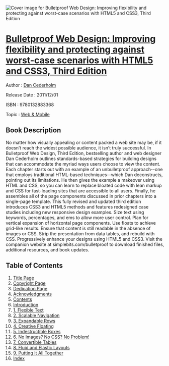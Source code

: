 ![Cover image for Bulletproof Web Design: Improving flexibility and protecting against worst-case scenarios with HTML5 and CSS3, Third Edition](https://imgdetail.ebookreading.net/cover/cover/web_mobile/EB9780132883368.jpg)

[Bulletproof Web Design: Improving flexibility and protecting against worst-case scenarios with HTML5 and CSS3, Third Edition](https://ebookreading.net/view/book/Bulletproof+Web+Design%3A+Improving+flexibility+and+protecting+against+worst-case+scenarios+with+HTML5+and+CSS3%2C+Third+Edition-EB9780132883368_1.html "Bulletproof Web Design: Improving flexibility and protecting against worst-case scenarios with HTML5 and CSS3, Third Edition")
====================================================================================================================

Author : [Dan Cederholm](https://ebookreading.net/search/author/Dan+Cederholm)

Release Date : 2011/12/01

ISBN : 9780132883368

Topic : [Web & Mobile](https://ebookreading.net/search/category/web-mobile)

Book Description
-----------------

No matter how visually appealing or content packed a web site may be, if it doesn’t reach the widest possible audience, it isn’t truly successful. In Bulletproof Web Design, Third Edition, bestselling author and web designer Dan Cederholm outlines standards-based strategies for building designs that can accommodate the myriad ways users choose to view the content. Each chapter starts out with an example of an unbulletproof approach--one that employs traditional HTML-based techniques--which Dan deconstructs, pointing out its limitations. He then gives the example a makeover using HTML and CSS, so you can learn to replace bloated code with lean markup and CSS for fast-loading sites that are accessible to all users. Finally, he assembles all of the page components discussed in prior chapters into a single-page template. This fully revised and updated third edition introduces CSS3 and HTML5 methods and features redesigned case studies including new responsive design examples.
Size text using keywords, percentages, and ems to allow more user control.
Plan for vertical expansion of horizontal page components.
Use floats to achieve grid-like results.
Ensure that content is still readable in the absence of images or CSS.
Strip the presentation from data tables, and rebuild with CSS.
Progressively enhance your designs using HTML5 and CSS3.
Visit the companion website at simplebits.com/bulletproof to download finished files, additional resources, and book updates.
              
Table of Contents
-----------------

1. [Title Page](https://ebookreading.net/view/book/Bulletproof+Web+Design%3A+Improving+flexibility+and+protecting+against+worst-case+scenarios+with+HTML5+and+CSS3%2C+Third+Edition-EB9780132883368_2.html)
1. [Copyright Page](https://ebookreading.net/view/book/Bulletproof+Web+Design%3A+Improving+flexibility+and+protecting+against+worst-case+scenarios+with+HTML5+and+CSS3%2C+Third+Edition-EB9780132883368_3.html)
1. [Dedication Page](https://ebookreading.net/view/book/Bulletproof+Web+Design%3A+Improving+flexibility+and+protecting+against+worst-case+scenarios+with+HTML5+and+CSS3%2C+Third+Edition-EB9780132883368_4.html)
1. [Acknowledgments](https://ebookreading.net/view/book/Bulletproof+Web+Design%3A+Improving+flexibility+and+protecting+against+worst-case+scenarios+with+HTML5+and+CSS3%2C+Third+Edition-EB9780132883368_5.html)
1. [Contents](https://ebookreading.net/view/book/Bulletproof+Web+Design%3A+Improving+flexibility+and+protecting+against+worst-case+scenarios+with+HTML5+and+CSS3%2C+Third+Edition-EB9780132883368_6.html)
1. [Introduction](https://ebookreading.net/view/book/Bulletproof+Web+Design%3A+Improving+flexibility+and+protecting+against+worst-case+scenarios+with+HTML5+and+CSS3%2C+Third+Edition-EB9780132883368_7.html)
1. [1. Flexible Text](https://ebookreading.net/view/book/Bulletproof+Web+Design%3A+Improving+flexibility+and+protecting+against+worst-case+scenarios+with+HTML5+and+CSS3%2C+Third+Edition-EB9780132883368_8.html)
1. [2. Scalable Navigation](https://ebookreading.net/view/book/Bulletproof+Web+Design%3A+Improving+flexibility+and+protecting+against+worst-case+scenarios+with+HTML5+and+CSS3%2C+Third+Edition-EB9780132883368_9.html)
1. [3. Expandable Rows](https://ebookreading.net/view/book/Bulletproof+Web+Design%3A+Improving+flexibility+and+protecting+against+worst-case+scenarios+with+HTML5+and+CSS3%2C+Third+Edition-EB9780132883368_11.html)
1. [4. Creative Floating](https://ebookreading.net/view/book/Bulletproof+Web+Design%3A+Improving+flexibility+and+protecting+against+worst-case+scenarios+with+HTML5+and+CSS3%2C+Third+Edition-EB9780132883368_12.html)
1. [5. Indestructible Boxes](https://ebookreading.net/view/book/Bulletproof+Web+Design%3A+Improving+flexibility+and+protecting+against+worst-case+scenarios+with+HTML5+and+CSS3%2C+Third+Edition-EB9780132883368_13.html)
1. [6. No Images? No CSS? No Problem!](https://ebookreading.net/view/book/Bulletproof+Web+Design%3A+Improving+flexibility+and+protecting+against+worst-case+scenarios+with+HTML5+and+CSS3%2C+Third+Edition-EB9780132883368_14.html)
1. [7. Convertible Tables](https://ebookreading.net/view/book/Bulletproof+Web+Design%3A+Improving+flexibility+and+protecting+against+worst-case+scenarios+with+HTML5+and+CSS3%2C+Third+Edition-EB9780132883368_15.html)
1. [8. Fluid and Elastic Layouts](https://ebookreading.net/view/book/Bulletproof+Web+Design%3A+Improving+flexibility+and+protecting+against+worst-case+scenarios+with+HTML5+and+CSS3%2C+Third+Edition-EB9780132883368_0.html)
1. [9. Putting It All Together](https://ebookreading.net/view/book/Bulletproof+Web+Design%3A+Improving+flexibility+and+protecting+against+worst-case+scenarios+with+HTML5+and+CSS3%2C+Third+Edition-EB9780132883368_16.html)
1. [Index](https://ebookreading.net/view/book/Bulletproof+Web+Design%3A+Improving+flexibility+and+protecting+against+worst-case+scenarios+with+HTML5+and+CSS3%2C+Third+Edition-EB9780132883368_17.html)
